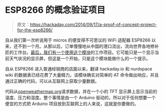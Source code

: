 # ESP8266 的概念验证项目

> 原文：<https://hackaday.com/2014/09/17/a-proof-of-concept-project-for-the-esp8266/>

自从我们第一次听说用于 micros 的便宜得不可思议的 WiFi 适配器 ESP8266 以来，还不到一个月。从那以后，订单慢慢地从中国的港口流出，流向世界各地修补匠的工作台。[最后，我们有一个使用这个模块](http://zeflo.com/2014/esp8266-weather-display/)的工作项目。它可能只是一个显示当前天气状况的显示屏，但这是一个开始，只是这个模块能做什么的一个提示。

自从 ESP8266 进入普通经销商的店面以来，翻译 hackaday.io 和 nurdspace wiki 的数据表已经花费了大量精力。该模块确实对简单的 AT 命令做出响应，并且通过正确的代码，可以从互联网上获取少量数据。

代码从[openweathermap.org](http://openweathermap.org/api)请求数据，并在一个小的 TFT 显示屏上显示当前的温度、压力和湿度。整个事情是由一个 Arduino 驱动的，所以对于任何想要一个便宜的方式把 Arduino 项目放到互联网上的人来说，这就是你要做的。